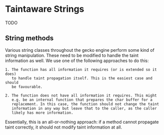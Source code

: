 # Taintaware Strings

TODO

## String methods

Various string classes throughout the gecko engine perform some kind of string manipulation.
These need to be modified to handle the taint information as well. We use one of the following approaches to do this:

    1. The function has all information it requires (or is extended so it does)
       to handle taint propagation itself. This is the easiest case and should
       be favourable.

    2. The function does not have all information it requires. This might
       e.g. be an internal function that prepares the char buffer for a
       replacement. In this case, the function should not change the taint
       information in any way but leave that to the caller, as the caller
       likely has more information.

Essentially, this is an all-or-nothing approach: if a method cannot propagate taint correctly, it should not
modify taint information at all.
